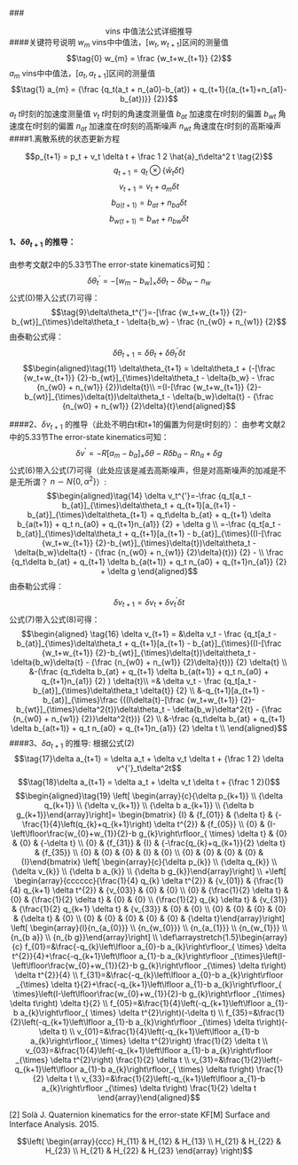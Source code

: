 ###<center>vins 中值法公式详细推导</center>
####关键符号说明
$w_m$ vins中中值法，[$w_t , w_{t+1}]$区间的测量值
$$\tag{0} w_{m} = \frac {w_t+w_{t+1}} {2}$$
$a_m$ vins中中值法，[$a_t , a_{t+1}]$区间的测量值
$$\tag{1} a_{m} = {\frac {q_t(a_t + n_{a0}-b_{at}) + q_{t+1}{(a_{t+1}+n_{a1}-b_{at})}} {2}}$$
$a_t$ $t$时刻的加速度测量值
$v_t$ $t$时刻的角速度测量值
$b_{at}$ 加速度在$t$时刻的偏置
$b_{wt}$ 角速度在$t$时刻的偏置
$n_{at}$ 加速度在$t$时刻的高斯噪声
$n_{wt}$ 角速度在$t$时刻的高斯噪声
####1.离散系统的状态更新方程

$$p_{t+1} = p_t + v_t \delta t + \frac 1 2 \hat{a}_t\delta^2 t \tag{2}$$
$$q_{t+1} = q_t\otimes\big\{\hat{w}_t\delta t\big\}\tag{3}$$
$$v_{t+1} = v_t + a_m \delta t \tag{4}$$
$$b_{a(t+1)} = b_{at} + n_{ba}\delta t \tag{5}$$
$$b_{w(t+1)} = b_{wt} + n_{bw}\delta t \tag{6}$$
#### 1、$\delta\theta_{t+1}$ 的推导：
由参考文献2中的5.33节The error-state kinematics可知：
$$\tag{8}\delta\theta_t^{'}=-[w_m - b_w]_{\times}\delta\theta_t - \delta b_w - n_w$$ 
公式$(0)$带入公式$(7)$可得：
$$\tag{9}\delta\theta_t^{'}=-[\frac {w_t+w_{t+1}} {2}-b_{wt}]_{\times}\delta\theta_t - \delta{b_w} - \frac {n_{w0} + n_{w1}} {2}$$ 
由泰勒公式得：
$$\tag{10} \delta\theta_{t+1} = \delta\theta_t + \delta\theta_t^{'}\delta{t}$$
$$\begin{aligned}\tag{11} \delta\theta_{t+1} = \delta\theta_t + (-[\frac {w_t+w_{t+1}} {2}-b_{wt}]_{\times}\delta\theta_t - \delta{b_w} - \frac {n_{w0} + n_{w1}} {2})\delta{t}\\
=(I-[\frac {w_t+w_{t+1}} {2}-b_{wt}]_{\times}\delta{t})\delta\theta_t - \delta{b_w}\delta{t} - {\frac {n_{w0} + n_{w1}} {2}\delta}{t}\end{aligned}$$

####2、$\delta{v}_{t+1}$ 的推导（此处不明白t和t+1的偏置为何是t时刻的）：
由参考文献2中的5.33节The error-state kinematics可知：
$$\tag{13}\delta{v}^{'}=-R[a_m - b_a]_{\times}\delta\theta - R\delta b_a - Rn_a + \delta g$$ 
公式$(6)$带入公式$(7)$可得（此处应该是减去高斯噪声，但是对高斯噪声的加减是不是无所谓？ $n\backsim N\{0,\alpha ^2\}$）:
$$\begin{aligned}\tag{14} \delta v_t^{'}=-\frac {q_t[a_t - b_{at}]_{\times}\delta\theta_t + q_{t+1}[a_{t+1} - b_{at}]_{\times}\delta\theta_{t+1} + q_t\delta b_{at} + q_{t+1} \delta b_{a(t+1)} + q_t n_{a0} + q_{t+1}n_{a1}} {2} + \delta g \\
 =-\frac {q_t[a_t - b_{at}]_{\times}\delta\theta_t + q_{t+1}[a_{t+1} - b_{at}]_{\times}((I-[\frac {w_t+w_{t+1}} {2}-b_{wt}]_{\times}\delta{t})\delta\theta_t - \delta{b_w}\delta{t} - {\frac {n_{w0} + n_{w1}} {2}\delta}{t})} {2} - \\
  \frac {q_t\delta b_{at} + q_{t+1} \delta b_{a(t+1)} + q_t n_{a0} + q_{t+1}n_{a1}} {2} + \delta g \end{aligned}$$ 
由泰勒公式得：
$$\tag{15} \delta v_{t+1} = \delta v_t + \delta v_t^{'}\delta{t}$$
公式$(7)$带入公式$(8)$可得：
$$\begin{aligned} \tag{16} \delta v_{t+1} = &\delta v_t - \frac {q_t[a_t - b_{at}]_{\times}\delta\theta_t + q_{t+1}[a_{t+1} - b_{at}]_{\times}((I-[\frac {w_t+w_{t+1}} {2}-b_{wt}]_{\times}\delta{t})\delta\theta_t - \delta{b_w}\delta{t} - {\frac {n_{w0} + n_{w1}} {2}\delta}{t})} {2} \delta{t} \\
&-(\frac {q_t\delta b_{at} + q_{t+1} \delta b_{a(t+1)} + q_t n_{a0} + q_{t+1}n_{a1}} {2} ) \delta{t}\\
=& \delta v_t - \frac {q_t[a_t - b_{at}]_{\times}\delta\theta_t \delta{t}} {2} \\
&-q_{t+1}[a_{t+1} - b_{at}]_{\times}\frac {((I\delta{t}-[\frac {w_t+w_{t+1}} {2}-b_{wt}]_{\times}\delta^2{t})\delta\theta_t - \delta{b_w}\delta^2{t} - {\frac {n_{w0} + n_{w1}} {2}}\delta^2{t})} {2}  \\
&-\frac {q_t\delta b_{at} + q_{t+1} \delta b_{a(t+1)} + q_t n_{a0} + q_{t+1}n_{a1}} {2} \delta t \\
\end{aligned}$$
####3、$\delta{a}_{t+1}$ 的推导:
根据公式$(2)$
$$\tag{17}\delta a_{t+1} = \delta a_t + \delta v_t \delta t + {\frac 1 2} \delta v^{'}_t\delta^2t$$
$$\tag{18}\delta a_{t+1} = \delta a_t + \delta v_t \delta t + {\frac 1 2}()$$
$$\begin{aligned}\tag{19} \left[ \begin{array}{c}{\delta p_{k+1}} \\ {\delta q_{k+1}} \\ {\delta v_{k+1}} \\ {\delta b a_{k+1}} \\ {\delta b g_{k+1}}\end{array}\right]=
\begin{bmatrix}
{I} & {f_{01}} & {\delta t} & {-\frac{1}{4}\left(q_{k}+q_{k+1}\right) \delta t^{2}} & {f_{05}} \\ {0} & {I-\left\lfloor\frac{w_{0}+w_{1}}{2}-b g_{k}\right\rfloor_{ \times} \delta t} & {0} & {0} & {-\delta t} \\ {0} & {f_{31}} & {I} & {-\frac{q_{k}+q_{k+1}}{2} \delta t} & {f_{35}} \\ {0} & {0} & {0} & {I} & {0} \\ {0} & {0} & {0} & {0} & {I}\end{bmatrix} 
\left[ \begin{array}{c}{\delta p_{k}} \\ {\delta q_{k}} \\ {\delta v_{k}} \\ {\delta b a_{k}} \\ {\delta b g_{k}}\end{array}\right]
\\
+\left[ \begin{array}{cccccc}{\frac{1}{4} q_{k} \delta t^{2}} & {v_{01}} & {\frac{1}{4} q_{k+1} \delta t^{2}} & {v_{03}} & {0} & {0} \\ {0} & {\frac{1}{2} \delta t} & {0} & {\frac{1}{2} \delta t} & {0} & {0} \\ {\frac{1}{2} q_{k} \delta t} & {v_{31}} & {\frac{1}{2} q_{k+1} \delta t} & {v_{33}} & {0} & {0} \\ {0} & {0} & {0} & {0} & {\delta t} & {0} \\ {0} & {0} & {0} & {0} & {0} & {\delta t}\end{array}\right] \left[ \begin{array}{l}{n_{a_{0}}} \\ {n_{w_{0}}} \\ {n_{a_{1}}} \\ {n_{w_{1}}} \\ {n_{b a}} \\ {n_{b g}}\end{array}\right] \\
\def\arraystretch{1.5}\begin{array}{c} f_{01}=&\frac{-q_{k}\left\lfloor a_{0}-b a_{k}\right\rfloor_{ \times} \delta t^{2}}{4}+\frac{-q_{k+1}\left\lfloor a_{1}-b a_{k}\right\rfloor _{\times}\left(I-\left\lfloor\frac{w_{0}+w_{1}}{2}-b g_{k}\right\rfloor _{\times} \delta t\right) \delta t^{2}}{4} \\
f_{31}=&\frac{-q_{k}\left\lfloor a_{0}-b a_{k}\right\rfloor _{\times} \delta t}{2}+\frac{-q_{k+1}\left\lfloor a_{1}-b a_{k}\right\rfloor_{ \times}\left(I-\left\lfloor\frac{w_{0}+w_{1}}{2}-b g_{k}\right\rfloor _{\times} \delta t\right) \delta t}{2} \\
f_{05}=&\frac{1}{4}\left(-q_{k+1}\left\lfloor a_{1}-b a_{k}\right\rfloor_{ \times} \delta t^{2}\right)(-\delta t) \\ 
f_{35}=&\frac{1}{2}\left(-q_{k+1}\left\lfloor a_{1}-b a_{k}\right\rfloor _{\times} \delta t\right)(-\delta t) \\
v_{01}=&\frac{1}{4}\left(-q_{k+1}\left\lfloor a_{1}-b a_{k}\right\rfloor_{ \times} \delta t^{2}\right) \frac{1}{2} \delta t \\
v_{03}=&\frac{1}{4}\left(-q_{k+1}\left\lfloor a_{1}-b a_{k}\right\rfloor _{\times} \delta t^{2}\right) \frac{1}{2} \delta t \\
v_{31}=&\frac{1}{2}\left(-q_{k+1}\left\lfloor a_{1}-b a_{k}\right\rfloor_{ \times} \delta t\right) \frac{1}{2} \delta t \\
v_{33}=&\frac{1}{2}\left(-q_{k+1}\left\lfloor a_{1}-b a_{k}\right\rfloor _{\times} \delta t\right) \frac{1}{2} \delta t \end{array}\end{aligned}$$

[2] Solà J. Quaternion kinematics for the error-state KF[M] Surface and Interface Analysis. 2015.

$$\left( \begin{array}{ccc}
H_{11} & H_{12} & H_{13} \\
H_{21} & H_{22} & H_{23} \\
H_{21} & H_{22} & H_{23} 
\end{array} \right)$$
